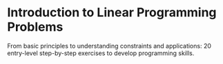 # Introduction to Linear Programming Problems

From basic principles to understanding constraints and applications: 20 entry-level step-by-step exercises to develop programming skills.